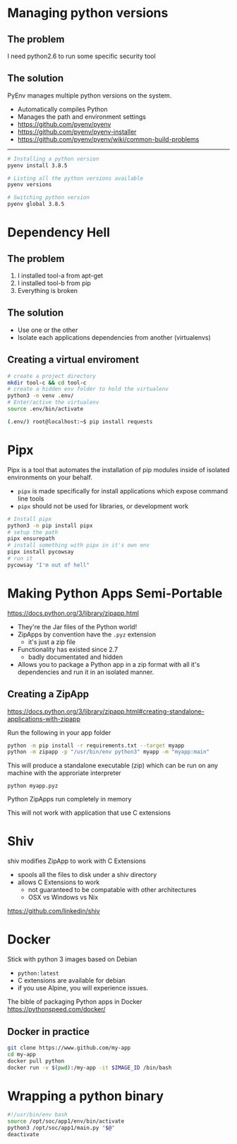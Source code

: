 # Managing python versions

## The problem
I need python2.6 to run some specific security tool

## The solution
PyEnv manages multiple python versions on the system.
 - Automatically compiles Python
 - Manages the path and environment settings
 - https://github.com/pyenv/pyenv
 - https://github.com/pyenv/pyenv-installer
 - https://github.com/pyenv/pyenv/wiki/common-build-problems

---

```sh
# Installing a python version
pyenv install 3.8.5

# Listing all the python versions available
pyenv versions

# Switching python version
pyenv global 3.8.5
```

# Dependency Hell

## The problem
1. I installed tool-a from apt-get
2. I installed tool-b from pip
3. Everything is broken

## The solution
* Use one or the other
* Isolate each applications dependencies from another (virtualenvs)

## Creating a virtual enviroment
```sh
# create a project directory 
mkdir tool-c && cd tool-c
# create a hidden env folder to hold the virtualenv
python3 -m venv .env/
# Enter/active the virtualenv
source .env/bin/activate

(.env/) root@localhost:~$ pip install requests
```

# Pipx
Pipx is a tool that automates the installation of pip modules inside of isolated environments on your behalf.
* `pipx` is made specifically for install applications which expose command line tools 
* `pipx` should not be used for libraries, or development work

```sh
# Install pipx
python3 -m pip install pipx
# setup the path
pipx ensurepath
# install something with pipx in it's own env
pipx install pycowsay
# run it
pycowsay "I'm out of hell"
```

# Making Python Apps Semi-Portable
https://docs.python.org/3/library/zipapp.html

* They're the Jar files of the Python world!
* ZipApps by convention have the `.pyz` extension 
    * it's just a zip file
* Functionality has existed since 2.7
    * badly documentated and hidden
* Allows you to package a Python app in a zip format with all it's dependencies and run it in an isolated manner.

## Creating a ZipApp
https://docs.python.org/3/library/zipapp.html#creating-standalone-applications-with-zipapp

Run the following in your app folder
```sh
python -m pip install -r requirements.txt --target myapp
python -m zipapp -p "/usr/bin/env python3" myapp -m "myapp:main"
```

This will produce a standalone executable (zip) which can be run on any machine with the approriate interpreter

`python myapp.pyz`

Python ZipApps run completely in memory

This will not work with application that use C extensions

# Shiv
shiv modifies ZipApp to work with C Extensions
* spools all the files to disk under a shiv directory
* allows C Extensions to work
    * not guaranteed to be compatable with other architectures 
    * OSX vs Windows vs Nix

https://github.com/linkedin/shiv

# Docker
Stick with python 3 images based on Debian
 * `python:latest`
 * C extensions are available for debian
 * if you use Alpine, you will experience issues.

The bible of packaging Python apps in Docker
https://pythonspeed.com/docker/

## Docker in practice
```sh
git clone https://www.github.com/my-app
cd my-app
docker pull python
docker run -v $(pwd):/my-app -it $IMAGE_ID /bin/bash
```

# Wrapping a python binary
```sh
#!/usr/bin/env bash
source /opt/soc/app1/env/bin/activate
python3 /opt/soc/app1/main.py "$@"
deactivate
```
